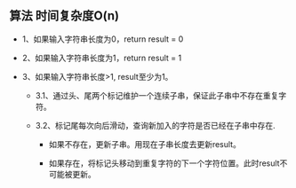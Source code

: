 ## 算法 时间复杂度O(n)

- 1、如果输入字符串长度为0，return result = 0

- 2、如果输入字符串长度为1，return result = 1

- 3、如果输入字符串长度>1, result至少为1。

  - 3.1、通过头、尾两个标记维护一个连续子串，保证此子串中不存在重复字符。

  - 3.2、标记尾每次向后滑动，查询新加入的字符是否已经在子串中存在.

     - 如果不存在，更新子串。用现在子串长度去更新result。

     - 如果存在，将标记头移动到重复字符的下一个字符位置。此时result不可能被更新。

